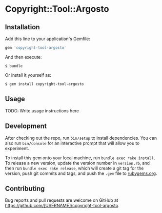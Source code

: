 # Copyright::Tool::Argosto

## Installation

Add this line to your application's Gemfile:

```ruby
gem 'copyright-tool-argosto'
```

And then execute:

    $ bundle

Or install it yourself as:

    $ gem install copyright-tool-argosto

## Usage

TODO: Write usage instructions here

## Development

After checking out the repo, run `bin/setup` to install dependencies. You can also run `bin/console` for an interactive prompt that will allow you to experiment.

To install this gem onto your local machine, run `bundle exec rake install`. To release a new version, update the version number in `version.rb`, and then run `bundle exec rake release`, which will create a git tag for the version, push git commits and tags, and push the `.gem` file to [rubygems.org](https://rubygems.org).

## Contributing

Bug reports and pull requests are welcome on GitHub at https://github.com/[USERNAME]/copyright-tool-argosto.

